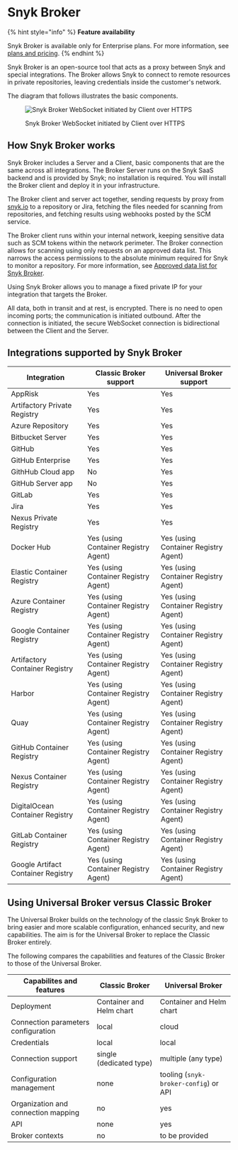 # Snyk Broker

{% hint style="info" %}
**Feature availability**

Snyk Broker is available only for Enterprise plans. For more information, see [plans and pricing](https://snyk.io/plans/).
{% endhint %}

Snyk Broker is an open-source tool that acts as a proxy between Snyk and special integrations. The Broker allows Snyk to connect to remote resources in private repositories, leaving credentials inside the customer's network.

The diagram that follows illustrates the basic components.

<figure><img src="../../.gitbook/assets/Snyk Broker diagram.png" alt="Snyk Broker WebSocket initiated by Client over HTTPS"><figcaption><p>Snyk Broker WebSocket initiated by Client over HTTPS</p></figcaption></figure>

## How Snyk Broker works

Snyk Broker includes a Server and a Client, basic components that are the same across all integrations. The Broker Server runs on the Snyk SaaS backend and is provided by Snyk; no installation is required. You will install the Broker client and deploy it in your infrastructure.

The Broker client and server act together, sending requests by proxy from [snyk.io](http://snyk.io/) to a repository or Jira, fetching the files needed for scanning from repositories, and fetching results using webhooks posted by the SCM service.

The Broker client runs within your internal network, keeping sensitive data such as SCM tokens within the network perimeter. The Broker connection allows for scanning using only requests on an approved data list. This narrows the access permissions to the absolute minimum required for Snyk to monitor a repository. For more information, see [Approved data list for Snyk Broker](classic-broker/connections-with-snyk-broker.md#approved-data-list-for-snyk-broker).

Using Snyk Broker allows you to manage a fixed private IP for your integration that targets the Broker.

All data, both in transit and at rest, is encrypted. There is no need to open incoming ports; the communication is initiated outbound. After the connection is initiated, the secure WebSocket connection is bidirectional between the Client and the Server.

## Integrations supported by Snyk Broker

| Integration                        | Classic Broker support               | Universal Broker support             |
| ---------------------------------- | ------------------------------------ | ------------------------------------ |
| AppRisk                            | Yes                                  | Yes                                  |
| Artifactory Private Registry       | Yes                                  | Yes                                  |
| Azure Repository                   | Yes                                  | Yes                                  |
| Bitbucket Server                   | Yes                                  | Yes                                  |
| GitHub                             | Yes                                  | Yes                                  |
| GitHub Enterprise                  | Yes                                  | Yes                                  |
| GithHub Cloud app                  | No                                   | Yes                                  |
| GitHub Server app                  | No                                   | Yes                                  |
| GitLab                             | Yes                                  | Yes                                  |
| Jira                               | Yes                                  | Yes                                  |
| Nexus Private Registry             | Yes                                  | Yes                                  |
| Docker Hub                         | Yes (using Container Registry Agent) | Yes (using Container Registry Agent) |
| Elastic Container Registry         | Yes (using Container Registry Agent) | Yes (using Container Registry Agent) |
| Azure Container Registry           | Yes (using Container Registry Agent) | Yes (using Container Registry Agent) |
| Google Container Registry          | Yes (using Container Registry Agent) | Yes (using Container Registry Agent) |
| Artifactory Container Registry     | Yes (using Container Registry Agent) | Yes (using Container Registry Agent) |
| Harbor                             | Yes (using Container Registry Agent) | Yes (using Container Registry Agent) |
| Quay                               | Yes (using Container Registry Agent) | Yes (using Container Registry Agent) |
| GitHub Container Registry          | Yes (using Container Registry Agent) | Yes (using Container Registry Agent) |
| Nexus Container Registry           | Yes (using Container Registry Agent) | Yes (using Container Registry Agent) |
| DigitalOcean Container Registry    | Yes (using Container Registry Agent) | Yes (using Container Registry Agent) |
| GitLab Container Registry          | Yes (using Container Registry Agent) | Yes (using Container Registry Agent) |
| Google Artifact Container Registry | Yes (using Container Registry Agent) | Yes (using Container Registry Agent) |

## Using Universal Broker versus Classic Broker

The Universal Broker builds on the technology of the classic Snyk Broker to bring easier and more scalable configuration, enhanced security, and new capabilities. The aim is for the Universal Broker to replace the Classic Broker entirely.

The following compares the capabilities and features of the Classic Broker to those of the Universal Broker.

| Capabilites and features            | Classic Broker           | Universal Broker                      |
| ----------------------------------- | ------------------------ | ------------------------------------- |
| Deployment                          | Container and Helm chart | Container and Helm chart              |
| Connection parameters configuration | local                    | cloud                                 |
| Credentials                         | local                    | local                                 |
| Connection support                  | single (dedicated type)  | multiple (any type)                   |
| Configuration management            | none                     | tooling (`snyk-broker-config`) or API |
| Organization and connection mapping | no                       | yes                                   |
| API                                 | none                     | yes                                   |
| Broker contexts                     | no                       | to be provided                        |
